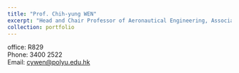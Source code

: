 ```yaml
---
title: "Prof. Chih-yung WEN"
excerpt: "Head and Chair Professor of Aeronautical Engineering, Associate Director of Research Institute for Sports Science and Technology<br/><img src='https://mapei319.github.io/Polyu_RCUAS.github.io/images/Chih-yung-WEN.png'>"
collection: portfolio
---
```


office: R829<br/>Phone: 3400 2522<br/>Email: cywen@polyu.edu.hk
